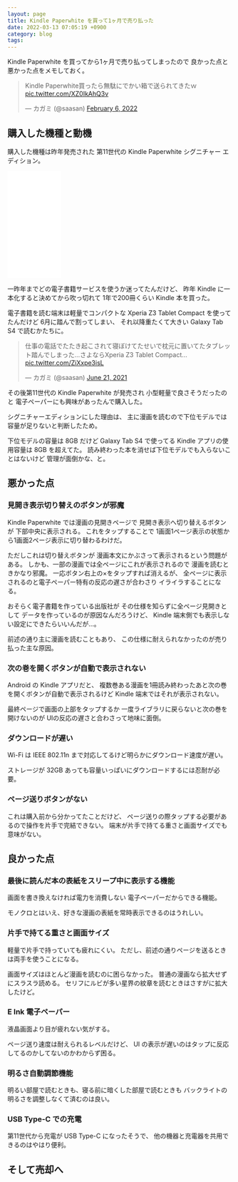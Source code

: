 ```yaml
---
layout: page
title: Kindle Paperwhite を買って1ヶ月で売り払った
date: 2022-03-13 07:05:19 +0900
category: blog
tags:
---
```


Kindle Paperwhite を買ってから1ヶ月で売り払ってしまったので
良かった点と悪かった点をメモしておく。

<blockquote class="twitter-tweet"><p lang="ja" dir="ltr">Kindle Paperwhite買ったら無駄にでかい箱で送られてきたｗ <a href="https://t.co/XZ0IkAhQ3v">pic.twitter.com/XZ0IkAhQ3v</a></p>&mdash; カガミ (@saasan) <a href="https://twitter.com/saasan/status/1490296551885148160?ref_src=twsrc%5Etfw">February 6, 2022</a></blockquote> <script async src="https://platform.twitter.com/widgets.js" charset="utf-8"></script> 

## 購入した機種と動機

購入した機種は昨年発売された
第11世代の Kindle Paperwhite シグニチャー エディション。

<iframe style="width:120px;height:240px;" marginwidth="0" marginheight="0" scrolling="no" frameborder="0" src="//rcm-fe.amazon-adsystem.com/e/cm?lt1=_blank&bc1=000000&IS2=1&bg1=FFFFFF&fc1=000000&lc1=0000FF&t=saasan-22&language=ja_JP&o=9&p=8&l=as4&m=amazon&f=ifr&ref=as_ss_li_til&asins=B08N2ZL7PS&linkId=4da80f0733fdb2460f18831f27810717"></iframe>

一昨年までどの電子書籍サービスを使うか迷ってたんだけど、
昨年 Kindle に一本化すると決めてから吹っ切れて
1年で200冊くらい Kindle 本を買った。

電子書籍を読む端末は軽量でコンパクトな
Xperia Z3 Tablet Compact を使ってたんだけど
6月に踏んで割ってしまい、
それ以降重たくて大きい Galaxy Tab S4 で読むかたちに。

<blockquote class="twitter-tweet"><p lang="ja" dir="ltr">仕事の電話でたたき起こされて寝ぼけてたせいで枕元に置いてたタブレット踏んでしまった…さよならXperia Z3 Tablet Compact… <a href="https://t.co/ZiXxpe3isL">pic.twitter.com/ZiXxpe3isL</a></p>&mdash; カガミ (@saasan) <a href="https://twitter.com/saasan/status/1407072065677512705?ref_src=twsrc%5Etfw">June 21, 2021</a></blockquote> <script async src="https://platform.twitter.com/widgets.js" charset="utf-8"></script> 

その後第11世代の Kindle Paperwhite が発売され
小型軽量で良さそうだったのと
電子ペーパーにも興味があったんで購入した。

シグニチャーエディションにした理由は、
主に漫画を読むので下位モデルでは容量が足りないと判断したため。

下位モデルの容量は 8GB だけど Galaxy Tab S4 で使ってる Kindle アプリの使用容量は 8GB を超えてた。
読み終わった本を消せば下位モデルでも入らないことはないけど
管理が面倒かな、と。

## 悪かった点

### 見開き表示切り替えのボタンが邪魔

Kindle Paperwhite では漫画の見開きページで
見開き表示へ切り替えるボタンが
下部中央に表示される。
これをタップすることで
1画面1ページ表示の状態から1画面2ページ表示に切り替わるわけだ。

ただしこれは切り替えボタンが
漫画本文にかぶさって表示されるという問題がある。
しかも、一部の漫画では全ページにこれが表示されるので
漫画を読むときかなり邪魔。
一応ボタン右上の×をタップすれば消えるが、
全ページに表示されるのと電子ペーパー特有の反応の遅さが合わさり
イライラすることになる。

おそらく電子書籍を作っている出版社が
その仕様を知らずに全ページ見開きとして
データを作っているのが原因なんだろうけど、
Kindle 端末側でも表示しない設定にできたらいいんだが…。

前述の通り主に漫画を読むこともあり、
この仕様に耐えられなかったのが売り払った主な原因。

### 次の巻を開くボタンが自動で表示されない

Android の Kindle アプリだと、
複数巻ある漫画を1冊読み終わったあと次の巻を開くボタンが自動で表示されるけど
Kindle 端末ではそれが表示されない。

最終ページで画面の上部をタップするか
一度ライブラリに戻らないと次の巻を開けないのが
UIの反応の遅さと合わさって地味に面倒。

### ダウンロードが遅い

Wi-Fi は IEEE 802.11n まで対応してるけど明らかにダウンロード速度が遅い。

ストレージが 32GB あっても容量いっぱいにダウンロードするには忍耐が必要。

### ページ送りボタンがない

これは購入前から分かってたことだけど、
ページ送りの際タップする必要があるので操作を片手で完結できない。
端末が片手で持てる重さと画面サイズでも意味がない。

## 良かった点

### 最後に読んだ本の表紙をスリープ中に表示する機能

画面を書き換えなければ電力を消費しない
電子ペーパーだからできる機能。

モノクロとはいえ、好きな漫画の表紙を常時表示できるのはうれしい。

### 片手で持てる重さと画面サイズ

軽量で片手で持っていても疲れにくい。
ただし、前述の通りページを送るときは両手を使うことになる。

画面サイズはほとんど漫画を読むのに困らなかった。
普通の漫画なら拡大せずにスラスラ読める。
セリフにルビが多い星界の紋章を読むときはさすがに拡大したけど。

### E Ink 電子ペーパー

液晶画面より目が疲れない気がする。

ページ送り速度は耐えられるレベルだけど、
UI の表示が遅いのはタップに反応してるのかしてないのかわからず困る。

### 明るさ自動調節機能

明るい部屋で読むときも、寝る前に暗くした部屋で読むときも
バックライトの明るさを調整しなくて済むのは良い。

### USB Type-C での充電

第11世代から充電が USB Type-C になったそうで、
他の機器と充電器を共用できるのはやはり便利。

## そして売却へ


